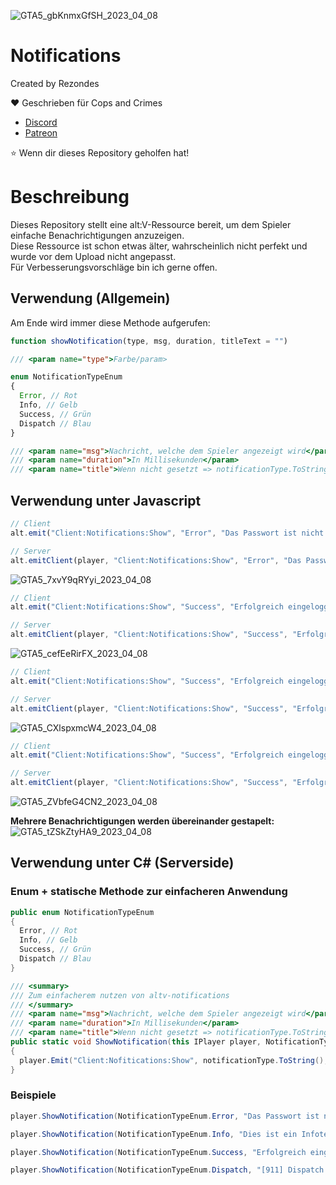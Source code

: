 ![GTA5_gbKnmxGfSH_2023_04_08](https://user-images.githubusercontent.com/53814896/230731764-20ba2e7d-3b6e-4951-aaca-16d93dfe5f8e.jpg)

# Notifications

Created by Rezondes

❤️ Geschrieben für Cops and Crimes <br>
- [Discord](http://discord.copsandcrimes.de/) <br>
- [Patreon](http://patreon.copsandcrimes.de/) <br>

⭐ Wenn dir dieses Repository geholfen hat!

# Beschreibung
Dieses Repository stellt eine alt:V-Ressource bereit, um dem Spieler einfache Benachrichtigungen anzuzeigen. <br>
Diese Ressource ist schon etwas älter, wahrscheinlich nicht perfekt und wurde vor dem Upload nicht angepasst. <br>
Für Verbesserungsvorschläge bin ich gerne offen. <br>

## Verwendung (Allgemein)
Am Ende wird immer diese Methode aufgerufen:
```javascript
function showNotification(type, msg, duration, titleText = "")
```

```C#
/// <param name="type">Farbe/param>
```
```javascript
enum NotificationTypeEnum 
{
  Error, // Rot
  Info, // Gelb
  Success, // Grün 
  Dispatch // Blau 
} 
```
```C#
/// <param name="msg">Nachricht, welche dem Spieler angezeigt wird</param>
/// <param name="duration">In Millisekunden</param>
/// <param name="title">Wenn nicht gesetzt => notificationType.ToString()</param>
```

## Verwendung unter Javascript
```javascript
// Client
alt.emit("Client:Notifications:Show", "Error", "Das Passwort ist nicht korrekt!", 5000);

// Server
alt.emitClient(player, "Client:Notifications:Show", "Error", "Das Passwort ist nicht korrekt!", 5000);
```
![GTA5_7xvY9qRYyi_2023_04_08](https://user-images.githubusercontent.com/53814896/230731682-c2bd230d-05ea-47fb-b715-21db4206ae4c.png)

```javascript
// Client
alt.emit("Client:Notifications:Show", "Success", "Erfolgreich eingeloggt!", 2500, "Login")

// Server
alt.emitClient(player, "Client:Notifications:Show", "Success", "Erfolgreich eingeloggt!", 2500, "Login");
```
![GTA5_cefEeRirFX_2023_04_08](https://user-images.githubusercontent.com/53814896/230731705-87b48d82-f948-4f2d-9d98-ee8b09bfd0ab.png)

```javascript
// Client
alt.emit("Client:Notifications:Show", "Success", "Erfolgreich eingeloggt!", 2500, "Login")

// Server
alt.emitClient(player, "Client:Notifications:Show", "Success", "Erfolgreich eingeloggt!", 2500, "Login");
```
![GTA5_CXlspxmcW4_2023_04_08](https://user-images.githubusercontent.com/53814896/230731710-fcf8405a-63b0-4d60-893d-139a204276ba.png)

```javascript
// Client
alt.emit("Client:Notifications:Show", "Success", "Erfolgreich eingeloggt!", 2500, "Login")

// Server
alt.emitClient(player, "Client:Notifications:Show", "Success", "Erfolgreich eingeloggt!", 2500, "Login");
```
![GTA5_ZVbfeG4CN2_2023_04_08](https://user-images.githubusercontent.com/53814896/230731723-d1bd6ded-3686-47bd-b887-3d8cf1993d80.png)

**Mehrere Benachrichtigungen werden übereinander gestapelt:**<br>
![GTA5_tZSkZtyHA9_2023_04_08](https://user-images.githubusercontent.com/53814896/230731741-d5396bca-face-49be-b814-bc074a3aa8cc.png)

## Verwendung unter C# (Serverside)

### Enum + statische Methode zur einfacheren Anwendung
```C#
public enum NotificationTypeEnum
{
  Error, // Rot
  Info, // Gelb
  Success, // Grün
  Dispatch // Blau
}

/// <summary>
/// Zum einfacherem nutzen von altv-notifications
/// </summary>
/// <param name="msg">Nachricht, welche dem Spieler angezeigt wird</param>
/// <param name="duration">In Millisekunden</param>
/// <param name="title">Wenn nicht gesetzt => notificationType.ToString()</param>
public static void ShowNotification(this IPlayer player, NotificationTypeEnum notificationType, string msg, int duration, string title = "")
{
  player.Emit("Client:Nofitications:Show", notificationType.ToString(), msg, duration, title);
}
```

### Beispiele
```C#
player.ShowNotification(NotificationTypeEnum.Error, "Das Passwort ist nicht korrekt!", 5000);
```
```C#
player.ShowNotification(NotificationTypeEnum.Info, "Dies ist ein Infotext!", 5000, "TestTitel");
```
```C#
player.ShowNotification(NotificationTypeEnum.Success, "Erfolgreich eingeloggt!", 2500, "Login");
```
```C#
player.ShowNotification(NotificationTypeEnum.Dispatch, "[911] Dispatch - Dispatchtext über einen flüchtigen Verbrecher!", 7500);
```

